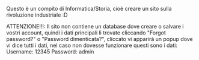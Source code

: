 Questo è un compito di Informatica/Storia, cioè creare un sito sulla rivoluzione industriale :D

ATTENZIONE!!!: Il sito non contiene un database dove creare o salvare i vostri account, quindi i dati principali li trovate cliccando "Forgot password?" o "Password dimenticata?", cliccato vi apparirà un popup dove vi dice tutti i dati, nel caso non dovesse funzionare questi sono i dati:
Username: 12345
Password: admin